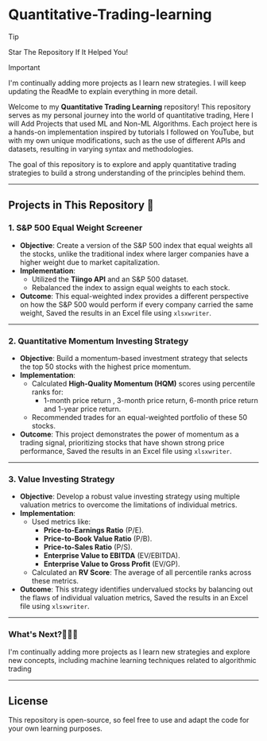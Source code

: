 # Quantitative-Trading-learning

> [!TIP]  
> Star The Repository If It Helped You!  

> [!IMPORTANT]  
> I'm continually adding more projects as I learn new strategies. I will keep updating the ReadMe to explain everything in more detail.  


Welcome to my **Quantitative Trading Learning** repository! This repository serves as my personal journey into the world of quantitative trading, Here I will Add Projects that used ML and Non-ML Algorithms. Each project here is a hands-on implementation inspired by tutorials I followed on YouTube, but with my own unique modifications, such as the use of different APIs and datasets, resulting in varying syntax and methodologies. 

The goal of this repository is to explore and apply quantitative trading strategies to build a strong understanding of the principles behind them. 

---

## Projects in This Repository 📂 

### 1. **S&P 500 Equal Weight Screener**
- **Objective**: Create a version of the S&P 500 index that equal weights all the stocks, unlike the traditional index where larger companies have a higher weight due to market capitalization.
- **Implementation**: 
  - Utilized the **Tiingo API** and an S&P 500 dataset.
  - Rebalanced the index to assign equal weights to each stock.
- **Outcome**: This equal-weighted index provides a different perspective on how the S&P 500 would perform if every company carried the same weight, Saved the results in an Excel file using `xlsxwriter`.

---

### 2. **Quantitative Momentum Investing Strategy**
- **Objective**: Build a momentum-based investment strategy that selects the top 50 stocks with the highest price momentum.
- **Implementation**: 
  - Calculated **High-Quality Momentum (HQM)** scores using percentile ranks for:
    - 1-month price return , 3-month price return, 6-month price return and 1-year price return.
  - Recommended trades for an equal-weighted portfolio of these 50 stocks.
- **Outcome**: This project demonstrates the power of momentum as a trading signal, prioritizing stocks that have shown strong price performance, Saved the results in an Excel file using `xlsxwriter`.

---

### 3. **Value Investing Strategy**
- **Objective**: Develop a robust value investing strategy using multiple valuation metrics to overcome the limitations of individual metrics.
- **Implementation**:
  - Used metrics like:
    - **Price-to-Earnings Ratio** (P/E).
    - **Price-to-Book Value Ratio** (P/B).
    - **Price-to-Sales Ratio** (P/S).
    - **Enterprise Value to EBITDA** (EV/EBITDA).
    - **Enterprise Value to Gross Profit** (EV/GP).
  - Calculated an **RV Score**: The average of all percentile ranks across these metrics.
- **Outcome**: This strategy identifies undervalued stocks by balancing out the flaws of individual valuation metrics, Saved the results in an Excel file using `xlsxwriter`.

---

### What's Next?🧑🏾‍💻
I'm continually adding more projects as I learn new strategies and explore new concepts, including machine learning techniques related to algorithmic trading

---

## License
This repository is open-source, so feel free to use and adapt the code for your own learning purposes.
